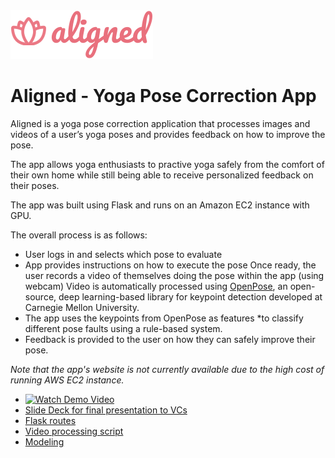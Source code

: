 
<div align="left">
    <img src="code/aligned/app/static/images/logo.svg",style="height:50px;">
</div>

# Aligned - Yoga Pose Correction App
Aligned is a yoga pose correction application that processes images and videos of a user’s yoga poses and provides feedback on how to improve the pose.

The app allows yoga enthusiasts to practive yoga safely from the comfort of their own home while still being able to receive personalized feedback on their poses.

The app was built using Flask and runs on an Amazon EC2 instance with GPU.

The overall process is as follows:

* User logs in and selects which pose to evaluate
* App provides instructions on how to execute the pose
Once ready, the user records a video of themselves doing the pose within the app (using webcam)
Video is automatically processed using [OpenPose](https://github.com/CMU-Perceptual-Computing-Lab/openpose), an open-source, deep learning-based library for keypoint detection developed at Carnegie Mellon University.
* The app uses the keypoints from OpenPose as features *to classify different pose faults using a rule-based system.
* Feedback is provided to the user on how they can safely improve their pose.


<i> Note that the app's website is not currently available due to the high cost of running AWS EC2 instance.</i>

* [![Watch Demo Video](https://i.imgur.com/vKb2F1B.png)](https://youtu.be/t8HMLYR1-FE)
* [Slide Deck for final presentation to VCs](https://github.com/katjawittfoth/Aligned_Yoga_App/blob/master/Aligned_VC_Presentation_Deck.pdf)
* [Flask routes](https://github.com/katjawittfoth/Aligned_Yoga_App/blob/master/code/aligned/app/routes.py)
* [Video processing script](https://github.com/katjawittfoth/Aligned_Yoga_App/blob/master/code/aligned/process_openpose_user.py)
* [Modeling](https://github.com/katjawittfoth/Aligned_Yoga_App/blob/master/code/aligned/modeling.py)
